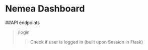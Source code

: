 # Nemea Dashboard

##API endpoints
>/login
>>Check if user is logged in (built upon Session in Flask)